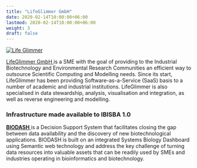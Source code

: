 ```yaml
---
title: "LifeGlimmer GmbH"
date: 2020-02-14T10:00:00+06:00
lastmod: 2020-02-14T10:00:00+06:00
weight: 3
draft: false
---
```


[![Life Glimmer](https://www.ibisba.eu/var/internet6_national_ibisba/storage/images/media/images/life-glimmer/35934-1-eng-GB/Life-Glimmer_medium.jpg)](https://www.lifeglimmer.com/)

[LifeGlimmer GmbH ](https://www.lifeglimmer.com/)is a SME with the goal of providing to the Industrial Biotechnology and Environmental Research Communities an efficient way to outsource Scientific Computing and Modelling needs. Since its start, LifeGlimmer has been providing Software-as-a-Service (SaaS) basis to a number of academic and industrial institutions. LifeGlimmer is also specialised in data stewardship, analysis, visualisation and integration, as well as reverse engineering and modelling.

### Infrastructure made available to IBISBA 1.0

[**BIODASH**](https://www.w3.org/2005/04/swls/BioDash/Demo/)[ ](https://www.w3.org/2005/04/swls/BioDash/Demo/)is a Decision Support System that facilitates closing the gap between data availability and the discovery of new biotechnological applications. BIODASH is built on an integrated Systems Biology Dashboard using Semantic web technology and address the key challenge of turning data resources into valuable assets that can be readily used by SMEs and industries operating in bioinformatics and biotechnology.